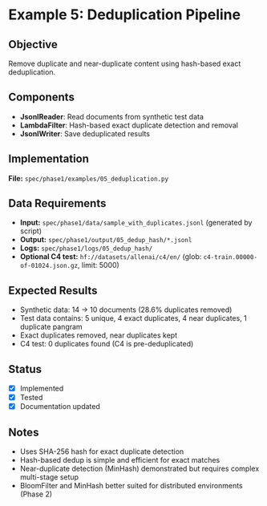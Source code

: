 # Example 5: Deduplication Pipeline

## Objective
Remove duplicate and near-duplicate content using hash-based exact deduplication.

## Components
- **JsonlReader**: Read documents from synthetic test data
- **LambdaFilter**: Hash-based exact duplicate detection and removal
- **JsonlWriter**: Save deduplicated results

## Implementation
**File:** `spec/phase1/examples/05_deduplication.py`

## Data Requirements
- **Input:** `spec/phase1/data/sample_with_duplicates.jsonl` (generated by script)
- **Output:** `spec/phase1/output/05_dedup_hash/*.jsonl`
- **Logs:** `spec/phase1/logs/05_dedup_hash/`
- **Optional C4 test:** `hf://datasets/allenai/c4/en/` (glob: `c4-train.00000-of-01024.json.gz`, limit: 5000)

## Expected Results
- Synthetic data: 14 → 10 documents (28.6% duplicates removed)
- Test data contains: 5 unique, 4 exact duplicates, 4 near duplicates, 1 duplicate pangram
- Exact duplicates removed, near duplicates kept
- C4 test: 0 duplicates found (C4 is pre-deduplicated)

## Status
- [x] Implemented
- [x] Tested
- [x] Documentation updated

## Notes
- Uses SHA-256 hash for exact duplicate detection
- Hash-based dedup is simple and efficient for exact matches
- Near-duplicate detection (MinHash) demonstrated but requires complex multi-stage setup
- BloomFilter and MinHash better suited for distributed environments (Phase 2)